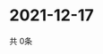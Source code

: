# 2021-12-17
  共 0条

  <!-- BEGIN -->
  <!-- 最后更新时间Fri Dec 17 2021 09:03:42 GMT+0000 (Coordinated Universal Time) -->
  
  <!-- END -->
  
  